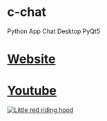 # c-chat
Python App Chat  Desktop  PyQt5

# [Website](https://colonal-m.blogspot.com/2021/07/python-pyq5-chat-app.html)

# [Youtube](https://www.youtube.com/watch?v=DjcMo-ru2m4&t)


[![Little red riding hood](https://1.bp.blogspot.com/-_wIE8Po9iMM/YPYEoXztQZI/AAAAAAAABNs/J_Mw9JwX1RAIzRL3NzgSytukNzLMdNSDgCPcBGAYYCw/s1151/mainChat.png)](https://youtu.be/DjcMo-ru2m4 "Little red riding hood - Click to Watch!")
